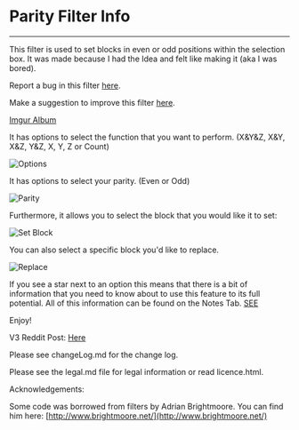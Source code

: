 # Parity Filter Info #

----------

This filter is used to set blocks in even or odd positions within the selection box.
It was made because I had the Idea and felt like making it (aka I was bored).

Report a bug in this filter [here](https://goo.gl/forms/jJpYpqwKjFCx9Mbt1).

Make a suggestion to improve this filter [here](https://goo.gl/forms/QmmEyRheTiyNqWGw2).

[Imgur Album](https://imgur.com/a/1zYv5)

It has options to select the function that you want to perform.
(X&Y&Z, X&Y, X&Z, Y&Z, X, Y, Z or Count)

![Options](https://i.imgur.com/kipGCHi.png)

It has options to select your parity. (Even or Odd)

![Parity](https://i.imgur.com/0X0r9Ep.png)

Furthermore, it allows you to select the block that you would like it to set:

![Set Block](https://i.imgur.com/fa0Q3E2.png)

You can also select a specific block you'd like to replace.

![Replace](https://i.imgur.com/OsvC5ud.png)

If you see a star next to an option this means that there is a bit of information that you need to know about to use this feature to its full potential. All of this information can be found on the Notes Tab. [SEE](https://i.imgur.com/qn9DLuB.png)

Enjoy!

V3 Reddit Post: [Here](https://redd.it/7pjy1e)

Please see changeLog.md for the change log.

Please see the legal.md file for legal information or read licence.html.

Acknowledgements:

Some code was borrowed from filters by Adrian Brightmoore.
You can find him here:
[http://www.brightmoore.net/](http://www.brightmoore.net/)
